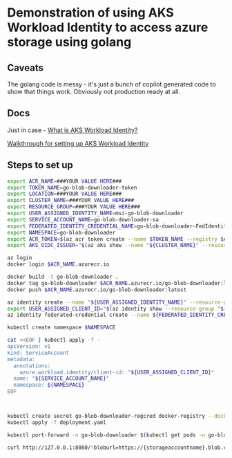 # Demonstration of using AKS Workload Identity to access azure storage using golang

## Caveats

The golang code is messy - it's just a bunch of copilot generated code to show that things work. Obviously not production ready at all.

## Docs

Just in case - [What is AKS Workload Identity?](https://learn.microsoft.com/en-us/azure/aks/workload-identity-overview?tabs=dotnet)

[Walkthrough for setting up AKS Workload Identity](https://learn.microsoft.com/en-us/azure/aks/workload-identity-deploy-cluster)

## Steps to set up

```bash
export ACR_NAME=###YOUR VALUE HERE###
export TOKEN_NAME=go-blob-downloader-token
export LOCATION=###YOUR VALUE HERE###
export CLUSTER_NAME=###YOUR VALUE HERE###
export RESOURCE_GROUP=###YOUR VALUE HERE###
export USER_ASSIGNED_IDENTITY_NAME=msi-go-blob-downloader
export SERVICE_ACCOUNT_NAME=go-blob-downloader-sa
export FEDERATED_IDENTITY_CREDENTIAL_NAME=go-blob-downloader-FedIdentity
export NAMESPACE=go-blob-downloader
export ACR_TOKEN=$(az acr token create --name $TOKEN_NAME --registry $ACR_NAME --scope-map _repositories_push_metadata_write --expiration $(date -u -d "+1 day" +"%Y-%m-%dT%H:%M:%SZ") --query "credentials.passwords[0].value" --output tsv)
export AKS_OIDC_ISSUER="$(az aks show --name "${CLUSTER_NAME}" --resource-group "${RESOURCE_GROUP}" --query "oidcIssuerProfile.issuerUrl" --output tsv)"

az login
docker login $ACR_NAME.azurecr.io

docker build -t go-blob-downloader .  
docker tag go-blob-downloader $ACR_NAME.azurecr.io/go-blob-downloader:latest
docker push $ACR_NAME.azurecr.io/go-blob-downloader:latest 

az identity create --name "${USER_ASSIGNED_IDENTITY_NAME}" --resource-group "${RESOURCE_GROUP}" --location "${LOCATION}"
export USER_ASSIGNED_CLIENT_ID="$(az identity show --resource-group "${RESOURCE_GROUP}" --name "${USER_ASSIGNED_IDENTITY_NAME}" --query 'clientId' --output tsv)"
az identity federated-credential create --name ${FEDERATED_IDENTITY_CREDENTIAL_NAME} --identity-name "${USER_ASSIGNED_IDENTITY_NAME}" --resource-group "${RESOURCE_GROUP}" --issuer "${AKS_OIDC_ISSUER}" --subject system:serviceaccount:"${NAMESPACE}":"${SERVICE_ACCOUNT_NAME}" --audience api://AzureADTokenExchange

kubectl create namespace $NAMESPACE

cat <<EOF | kubectl apply -f -
apiVersion: v1
kind: ServiceAccount
metadata:
  annotations:
    azure.workload.identity/client-id: "${USER_ASSIGNED_CLIENT_ID}"
  name: "${SERVICE_ACCOUNT_NAME}"
  namespace: ${NAMESPACE}
EOF



kubectl create secret go-blob-downloader-regcred docker-registry --docker-server=$ACR_NAME.azurecr.io --docker-username=$TOKEN_NAME --docker-password=$ACR_TOKEN --save-config --dry-run=client -o json | kubectl apply -f -
kubectl apply -f deployment.yaml

kubectl port-forward -n go-blob-downloader $(kubectl get pods -n go-blob-downloader -o name --no-headers=true) 8080:8080 &

curl http://127.0.0.1:8080/?bloburl=https://{storageaccountname}.blob.core.windows.net/data/file.csv

```
